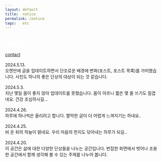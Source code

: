 ```yaml
---
layout: default
title:  notice
permalink: /notice
tags:   etc
---
```


<style>
p {
    line-height: 1.5;
    padding-right: 10px;
}
</style>

<h2 style="color:#FFF">notices</h2>
<a href="/contact">contact</a>
<br><br>
2024.5.13.<br>
오랜만에 글을 업데이트하면서 단조로운 배경에 변화(포스트, 포스트 목록)를 가미했습니다. 사진도 하나의 좋은 단상의 대상이 되는 것 같습니다.
<br><br>
2024.5.3.<br>
지난 몇일 몸이 좋지 않아 업데이트를 못했습니다. 몸이 아프니 짧은 몇 줄 쓰기도 힘겹네요. 건강 조심하시길... 
<br><br>
2024.4.26.<br>
하루에 하나씩은 올리려고 합니다. 짤막한 글이 더 어렵게 느껴지기는 하네요..
<br><br>
2024.4.25.<br>
비 온 뒤의 하늘이 맑네요. 우리 마음의 먼지도 닦아내는 하루가 되길..
<br><br>
2024.4.20.<br>
이 공간은 삶에 대한 다양한 단상들을 나누는 공간입니다. 번잡한 화면에서 벗어나 조용한 공간에서 함께 생각해 볼 수 있는 주제를 나누어 봅니다.
